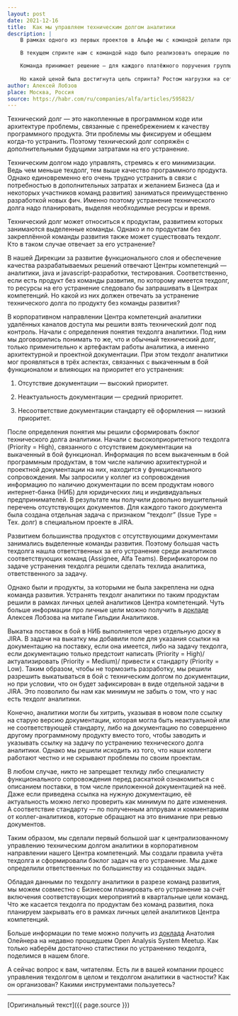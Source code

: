 ```yaml
---
layout: post
date: 2021-12-16
title:  Как мы управляем техническим долгом аналитики
description: |
    В рамках одного из первых проектов в Альфе мы с командой делали приложение по работе с группами платежей. Приложение позволяло вместо поштучной обработки каждой отдельной платёжки выбирать сразу несколько платёжных поручений, подписывать их и отправлять в Банк на исполнение. Всего за несколько кликов. Очень удобный функционал для клиентов, работающих со множеством платежей одновременно.<br><br>

    В текущем спринте нам с командой надо было реализовать операцию по отправке группы платежей в Банк (подписание и прочие подготовительные операции выполнялись в старой версии системы). Времени — всего неделя. Из наработок, которые мы могли бы переиспользовать, API, позволяющий отправлять в Банк на исполнение единичный платёж.<br><br>

    Команда принимает решение — для каждого платёжного поручения группы, выбранного на фронте, делать вызов существующего API для поштучной отправки платежей. Спустя неделю отчитываемся о достижении цели спринта. Новый функционал открыт на клиентов. Теперь они могут за пару кликов отправлять сразу десять, двадцать и больше платежей в Банк на исполнение. Ценность определённо есть.<br><br>
    
    Но какой ценой была достигнута цель спринта? Ростом нагрузки на сеть. Увеличением времени обработки запросов клиентов. Таймаутами. Решение было неоптимальным. У команды образовался техдолг.
author: Алексей Лобзов
place: Москва, Россия
source: https://habr.com/ru/companies/alfa/articles/595823/
---
```


Технический долг — это накопленные в программном коде или архитектуре проблемы, связанные с пренебрежением к качеству программного продукта. Эти проблемы мы фиксируем и обещаем когда-то устранить. Поэтому технический долг сопряжён с дополнительными будущими затратами на его устранение.

Техническим долгом надо управлять, стремясь к его минимизации. Ведь чем меньше техдолг, тем выше качество программного продукта. Однако единовременно его очень трудно устранить в связи с потребностью в дополнительных затратах и желанием Бизнеса (да и некоторых участников команд развития) заниматься преимущественно разработкой новых фич. Именно поэтому устранение технического долга надо планировать, выделяя необходимые ресурсы и время.

Технический долг может относиться к продуктам, развитием которых занимаются выделенные команды. Однако и по продуктам без закреплённой команды развития также может существовать техдолг. Кто в таком случае отвечает за его устранение?

В нашей Дирекции за развитие функционального слоя и обеспечение качества разрабатываемых решений отвечают Центры компетенций — аналитики, java и javascript-разработки, тестирования. Соответственно, если есть продукт без команды развития, по которому имеется техдолг, то ресурсы на его устранение следовало бы запрашивать в Центрах компетенций. Но какой из них должен отвечать за устранение технического долга по продукту без команды развития?

В корпоративном направлении Центра компетенций аналитики удалённых каналов доступа мы решили взять технический долг под контроль. Начали с определения понятия техдолга аналитики. Под ним мы договорились понимать то же, что и обычный технический долг, только применительно к артефактам работы аналитика, а именно архитектурной и проектной документации. При этом техдолг аналитики мог проявляться в трёх аспектах, связанных с выкаченным в бой функционалом и влияющих на приоритет его устранения:

1. Отсутствие документации — высокий приоритет.

2. Неактуальность документации — средний приоритет.

3. Несоответствие документации стандарту её оформления — низкий приоритет.

После определения понятия мы решили сформировать бэклог технического долга аналитики. Начали с высокоприоритетного техдолга (Priority = High), связанного с отсутствием документации на выкаченный в бой функционал. Информация по всем выкаченным в бой программным продуктам, в том числе наличию архитектурной и проектной документации на них, находится у функционального сопровождения. Мы запросили у коллег из сопровождения информацию по наличию документации по всем продуктам нового интернет-банка (НИБ) для юридических лиц и индивидуальных предпринимателей. В результате мы получили довольно внушительный перечень отсутствующих документов. Для каждого такого документа была создана отдельная задача с признаком “техдолг” (Issue Type = Тех. долг) в специальном проекте в JIRA.

Развитием большинства продуктов с отсутствующими документами занимались выделенные команды развития. Поэтому большая часть техдолга нашла ответственных за его устранение среди аналитиков соответствующих команд (Assignee, Alfa Teams). Верификатором по задаче устранения техдолга решили сделать техлида аналитика, ответственного за задачу.

Однако были и продукты, за которыми не была закреплена ни одна команда развития. Устранять техдолг аналитики по таким продуктам решили в рамках личных целей аналитиков Центра компетенций. Чуть больше информации про личные цели можно получить в [докладе](https://www.youtube.com/watch?v=P8XjS8Lgocs) Алексея Лобзова на митапе Гильдии Аналитиков.

Выкатка поставок в бой в НИБ выполняется через отдельную доску в JIRA. В задачи на выкатку мы добавили поле для указания ссылки на документацию на поставку, если она имеется, либо на задачу техдолга, если документацию только предстоит написать (Priority = High)/ актуализировать (Priority = Medium)/ привести к стандарту (Priority = Low). Таким образом, чтобы не тормозить разработку, мы решили разрешить выкатываться в бой с техническим долгом по документации, но при условии, что он будет зафиксирован в виде отдельной задачи в JIRA. Это позволило бы нам как минимум не забыть о том, что у нас есть техдолг аналитики.

Конечно, аналитики могли бы хитрить, указывая в новом поле ссылку на старую версию документации, которая могла быть неактуальной или не соответствующей стандарту, либо на документацию по совершенно другому программному продукту вместо того, чтобы заводить и указывать ссылку на задачу по устранению технического долга аналитики. Однако мы решили исходить из того, что наши коллеги работают честно и не скрывают проблемы по своим проектам.

В любом случае, никто не запрещает техлиду либо специалисту функционального сопровождения перед раскаткой ознакомиться с описанием поставки, в том числе приложенной документацией на неё. Даже если приведена ссылка на нужную документацию, её актуальность можно легко проверить как минимум по дате изменения. А соответствие стандарту — по полученным аппрувам и комментариям от коллег-аналитиков, которые обращают на это внимание при ревью документов.

Таким образом, мы сделали первый большой шаг к централизованному управлению техническим долгом аналитики в корпоративном направлении нашего Центра компетенций. Мы создали правила учёта техдолга и сформировали бэклог задач на его устранение. Мы даже определили ответственных по большинству из созданных задач.

Обладая данными по техдолгу аналитики в разрезе команд развития, мы можем совместно с Бизнесом планировать его устранение за счёт включения соответствующих мероприятий в квартальные цели команд. Что же касается техдолга по продуктам без команд развития, пока планируем закрывать его в рамках личных целей аналитиков Центра компетенций.

Больше информации по теме можно получить из [доклада](https://www.youtube.com/watch?v=GNHc7MSHR30) Анатолия Олейнера на недавно прошедшем Open Analysis System Meetup. Как только наберём достаточно статистики по устранению техдолга, поделимся в нашем блоге.

А сейчас вопрос к вам, читателям. Есть ли в вашей компании процесс управления техдолгом в целом и техдолгом аналитики в частности? Как он организован? Какими инструментами пользуетесь?

---

[Оригинальный текст]({{ page.source }})